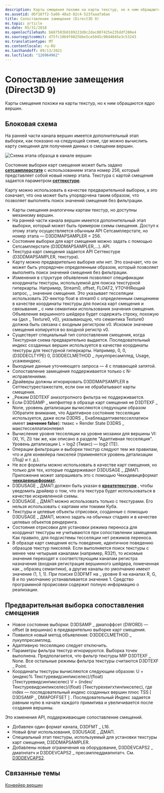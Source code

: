```yaml
---
description: Карты смещения похожи на карты текстур, но к ним обращаются ядро вершин.
ms.assetid: d6f16ff2-5a66-48a3-82c4-523faaafa6ae
title: Сопоставление замещения (Direct3D 9)
ms.topic: article
ms.date: 05/31/2018
ms.openlocfilehash: b687583b0109223d8c2dac807425e235ddf280e4
ms.sourcegitcommit: d75fc10b9f0825bbe5ce5045c90d4045e3c53243
ms.translationtype: MT
ms.contentlocale: ru-RU
ms.lasthandoff: 09/13/2021
ms.locfileid: "126964962"
---
```

# <a name="displacement-mapping-direct3d-9"></a>Сопоставление замещения (Direct3D 9)

Карты смещения похожи на карты текстур, но к ним обращаются ядро вершин.

## <a name="block-diagram"></a>Блоковая схема

На ранней части канала вершин имеется дополнительный этап выборки, как показано на следующей схеме, где можно вычислить карту смещения для получения данных о смещении вершин.

![Схема этапа образца в канале вершин](images/tessellatordx9.png)

Состояние выборки карт смещения может быть задано [**сетсамплерстате**](/windows/desktop/api) с использованием этапа номер 256, который представляет собой новый номер этапа. Текстура с картой смещения задается параметром [**сеттекстуре**](/windows/win32/api/d3d9helper/nf-d3d9helper-idirect3ddevice9-settexture).

Карту можно использовать в качестве предварительной выборки, а это означает, что она может быть упорядочена таким образом, что позволяет выполнять поиск значений смещения без фильтрации.

-   Карты смещения аналогичны картам текстур, но доступны механизму вершин.
-   На ранней части канала вершин имеется дополнительный этап выборки, который может быть примером схемы смещения. Доступ к этому этапу осуществляется обычным API Сетсамплерстате, но номер этапа — D3DDMAPSAMPLER = 256.
-   Состояние выборки для карт смещения можно задать с помощью Сетсамплерстате (D3DDMAPSAMPLER,...). API.
-   Текстура карт смещения задается API Сеттекстуре (D3DDMAPSAMPLER, текстура).
-   Карту можно предварительно выборке или нет. Это означает, что он может быть упорядочен определенным образом, который позволяет выполнять поиск значений смещения без фильтрации.
-   Изменения в структуре объявления позволяют спецификации координаты текстуры, используемой для поиска текстурной гиперкарты. Например, Stream0, offset, FLOAT2, УТОЧНЯющий запрос, \_ значение смещения. Это указывает тесселяции использовать 2D-вектор float в stream0 с определенным смещением в качестве координаты текстуры для поиска карт смещения и связывания \_ с ним семантики использования значения смещения. Объявление вершинного шейдера будет содержать строку, похожую на {дкл \_ Texture0, v0}, указывающую, что семантика Texture0 должна быть связана с входным регистром v0. Искомое значение смещения копируется во входной регистр v0.
-   Существует специальный тип сопоставления смещения, когда Текстурная схема предварительно выдается. Последовательный индекс созданных вершин используется в качестве координаты текстуры для текстурной гиперкарты. Например, 0, 0, (D3DDECLTYPE) 0, D3DDECLMETHOD \_ лукуппресамплед, Usage, усажеиндекс.
-   Выходные данные уточняющего запроса — 4 с плавающей запятой.
-   Сопоставление замещения поддерживается только с N-исправлениями.
-   Драйверы должны игнорировать D3DDMAPSAMPLER в Сеттекстурестажестате, если они не обрабатывают карты смещения.
-   \_Режим D3DTEXF анизотропного фильтра не поддерживается.
-   Если D3DSAMP \_ мипфилтер в образце карт смещения не D3DTEXF \_ None, уровень детализации вычисляются следующим образом (Обратите внимание, что Адаптивное состояние тесселяции используется, даже если D3DRS \_ Енаблеадаптиветесселлатион имеет **значение false**): тмакс = Render State D3DRS \_ макстесселлатионлевел
-   Вычисление уровня тесселяции на уровне мозаики для вершины VI: (XI, Yi, Zi) так же, как описано в разделе "Адаптивная тесселяция". Уровень детализации L = log2 (Тмакс) — log2 (TE).
-   Операции фильтрации и выборки текстур следуют тем же правилам, что и для конвейера пикселей (применяется уровень детализации (Лод) и т. д.).
-   Не все форматы можно использовать в качестве карт смещения, но только для тех, которые поддерживают D3DUSAGE \_ ДМАП. Приложение может запрашивать это с помощью Чеккдевицеформат [**чеккдевицеформат**](/windows/win32/api/d3d9/nf-d3d9-idirect3d9-checkdeviceformat).
-   D3DUSAGE \_ ДМАП должен быть указан в [**креатетекстуре**](/windows/win32/api/d3d9helper/nf-d3d9helper-idirect3ddevice9-createtexture) , чтобы уведомить драйвер о том, что эта текстура будет использоваться в качестве искривленной схемы.
-   D3DUSAGE \_ ДМАП можно использовать только с текстурами. Его нельзя использовать с картами или томами Куба.
-   Текстуры и целевые объекты отрисовки, созданные с помощью D3DUSAGE \_ ДМАП, можно задать на обычных стадиях и в качестве целевых объектов рендеринга.
-   Состояния отрисовки для установки режима переноса для координат текстуры не учитываются при сопоставлении замещения. Как правило, для подсистемы тесселяции нет режимов переноса.
-   В образце карт смещения есть поведение, идентичное поведению образцов текстур пикселей. Если выполняется поиск текстуры с менее чем четырьмя каналами (например, R32f), то искомые значения переходят к соответствующим каналам регистра назначения (входная регистрация вершинного шейдера, помеченная как \_ образец семантики), а другие каналы по умолчанию имеют значение (1, 1, 1). При поиске D3DFMT на \_ уровне 8 на каналах R, G, B и по умолчанию устанавливается значение 1. Средство программной прорисовки содержит полную информацию о реализации.

## <a name="pre-sampled-displacement-mapping"></a>Предварительная выборка сопоставления смещения

-   Новое состояние выборки: D3DSAMP \_ дмапоффсет (DWORD) — offset (в вершинах) в предварительно выборке карт смещения.
-   Появился новый метод объявления: D3DDECLMETHOD \_ лукуппресамплед.
-   Адаптивную тесселяцию следует отключить.
-   Параметры фильтра текстур игнорируются. Выборка точек выполнена. Предполагается, что фильтр текстуры MIP D3DTEXF \_ None. Все остальные режимы фильтра текстуры считаются D3DTEXF \_ Point.
-   Координаты текстуры вычисляются следующим образом: U = (индекс% Текстуревидсинпикселес)/(float) (Текстуревидсинпикселес) V = (index/Текстуревидсинпикселес)/(float) (Текстурехеигхтинпикселес), где index — последовательный индекс созданных вершин плюс TSS \[ D3DSAMP \_ DMAPOFFSET \] . Последовательный Индекс задается равным нулю в начале каждого примитива и увеличивается после создания вершины.

Это изменения API, поддерживающие сопоставление смещений.

-   Добавлен один формат канала, D3DFMT \_ L16.
-   Новый флаг использования, D3DUSAGE \_ ДМАП.
-   Специальный этап текстуры, используемый для установки текстуры карт смещения, D3DDMAPSAMPLER.
-   Добавлены новые ограничения на оборудование, D3DDEVCAPS2 \_ дмапнпатч и D3DDEVCAPS2 \_ пресампледдмапнпатч. См. [D3DDEVCAPS2](d3ddevcaps2.md).

## <a name="related-topics"></a>Связанные темы

<dl> <dt>

[Конвейер вершин](vertex-pipeline.md)
</dt> </dl>

 

 
